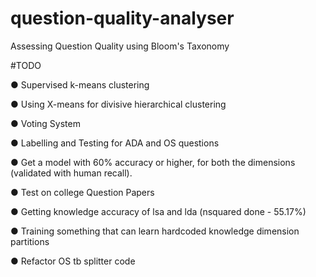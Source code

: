 # question-quality-analyser
Assessing Question Quality using Bloom's Taxonomy

#TODO

● Supervised k-means clustering

● Using X-means for divisive hierarchical clustering

● Voting System

● Labelling and Testing for ADA and OS questions

● Get a model with 60% accuracy or higher, for both the dimensions (validated
with human recall).

● Test on college Question Papers                        

● Getting knowledge accuracy of lsa and lda (nsquared done - 55.17%)                        

● Training something that can learn hardcoded knowledge dimension partitions

● Refactor OS tb splitter code
